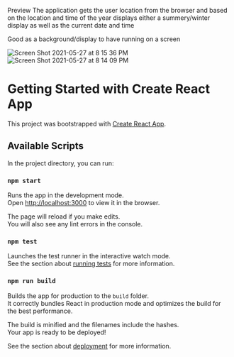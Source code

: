 Preview
The application gets the user location from the browser and based on the location and time of the year displays either a summery/winter display as well as the current date and time

Good as a background/display to have running on a screen


![Screen Shot 2021-05-27 at 8 15 36 PM](https://user-images.githubusercontent.com/38203795/119912655-eca91380-bf29-11eb-805a-8891ae293203.png)
![Screen Shot 2021-05-27 at 8 14 09 PM](https://user-images.githubusercontent.com/38203795/119912671-f03c9a80-bf29-11eb-82ec-b12eb7daf593.png)


# Getting Started with Create React App

This project was bootstrapped with [Create React App](https://github.com/facebook/create-react-app).

## Available Scripts

In the project directory, you can run:

### `npm start`

Runs the app in the development mode.\
Open [http://localhost:3000](http://localhost:3000) to view it in the browser.

The page will reload if you make edits.\
You will also see any lint errors in the console.

### `npm test`

Launches the test runner in the interactive watch mode.\
See the section about [running tests](https://facebook.github.io/create-react-app/docs/running-tests) for more information.

### `npm run build`

Builds the app for production to the `build` folder.\
It correctly bundles React in production mode and optimizes the build for the best performance.

The build is minified and the filenames include the hashes.\
Your app is ready to be deployed!

See the section about [deployment](https://facebook.github.io/create-react-app/docs/deployment) for more information.

